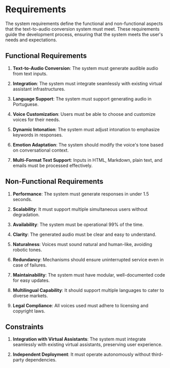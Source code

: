 # Requirements

The system requirements define the functional and non-functional aspects that the text-to-audio conversion system must meet. These requirements guide the development process, ensuring that the system meets the user's needs and expectations.

## Functional Requirements

1. **Text-to-Audio Conversion**: The system must generate audible audio from text inputs.

2. **Integration**: The system must integrate seamlessly with existing virtual assistant infrastructures.

3. **Language Support**: The system must support generating audio in Portuguese.

4. **Voice Customization**: Users must be able to choose and customize voices for their needs.

5. **Dynamic Intonation**: The system must adjust intonation to emphasize keywords in responses.

6. **Emotion Adaptation**: The system should modify the voice's tone based on conversational context.

7. **Multi-Format Text Support**: Inputs in HTML, Markdown, plain text, and emails must be processed effectively.

## Non-Functional Requirements

1. **Performance**: The system must generate responses in under 1.5 seconds.

2. **Scalability**: It must support multiple simultaneous users without degradation.

3. **Availability**: The system must be operational 99% of the time.

4. **Clarity**: The generated audio must be clear and easy to understand.

5. **Naturalness**: Voices must sound natural and human-like, avoiding robotic tones.

6. **Redundancy**: Mechanisms should ensure uninterrupted service even in case of failures.

7. **Maintainability**: The system must have modular, well-documented code for easy updates.

8. **Multilingual Capability**: It should support multiple languages to cater to diverse markets.

9. **Legal Compliance**: All voices used must adhere to licensing and copyright laws.

## Constraints

1. **Integration with Virtual Assistants**: The system must integrate seamlessly with existing virtual assistants, preserving user experience.

2. **Independent Deployment**: It must operate autonomously without third-party dependencies.

